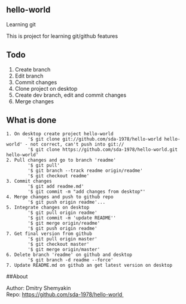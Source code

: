 ## hello-world
Learning git

This is project for learning git/github features

## Todo

  1. Create branch
  2. Edit branch
  3. Commit changes
  4. Clone project on desktop
  5. Create dev branch, edit and commit changes
  6. Merge changes
  
## What is done
	1. On desktop create project hello-world
			'$ git clone git://github.com/sda-1978/hello-world hello-world' - not correct, can't push into git:// 
			'$ git clone https://github.com/sda-1978/hello-world.git hello-world'
	2. Pull changes and go to branch 'readme'
			'$ git pull'
			'$ git branch --track readme origin/readme'
			'$ git checkout readme'
	3. Commit changes
			'$ git add readme.md'
			'$ git commit -m "add changes from desktop"'
	4. Merge changes and push to github repo
			'$ git push origin readme'...
	5. Integrate changes on desktop
			'$ git pull origin readme'
			'$ git commit -m 'update README''
			'$ git merge origin/readme'
			'$ git push origin readme'
	7. Get final version from github
			'$ git pull origin master'
			'$ git checkout master'
			'$ git merge origin/master'
	6. Delete branch 'readme' on github and desktop
			'$ git branch -d readme --force'
	7. Update README.md on github an get latest version on desktop
			
##About

Author: Dmitry Shemyakin  
Repo: https://github.com/sda-1978/hello-world 
